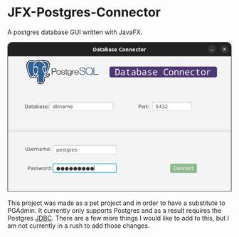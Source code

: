 # JFX-Postgres-Connector
A postgres database GUI written with JavaFX.

![alt text](https://github.com/scurran080/JFX-Postgres-Connector/blob/master/images/dbconnector.png?raw=true)

This project was made as a pet project and in order to have a substitute to PGAdmin. It currently only supports Postgres and as a result requires the Postgres [JDBC](https://pages.github.com/](https://jdbc.postgresql.org/download/)). 
There are a few more things I would like to add to this, but I am not currently in a rush to add those changes.

